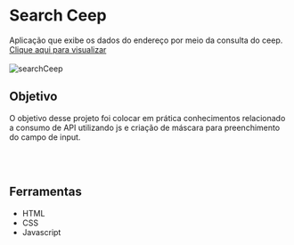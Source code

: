 # Search Ceep
Aplicação que exibe os dados do endereço por meio da consulta do ceep. 
<br/>
<a href="https://searchceep.netlify.app/">Clique aqui para visualizar</a>
<br><br>
![searchCeep](https://github.com/nashEm8/search_cep/assets/101338996/29f75b7e-50fe-4db9-b264-7f81f5cdfa6e)


## Objetivo 
O objetivo desse projeto foi colocar em prática conhecimentos relacionado a consumo de API utilizando js e 
criação de máscara para preenchimento do campo de input. 

<br/><br/>


## Ferramentas
- HTML
- CSS
- Javascript
